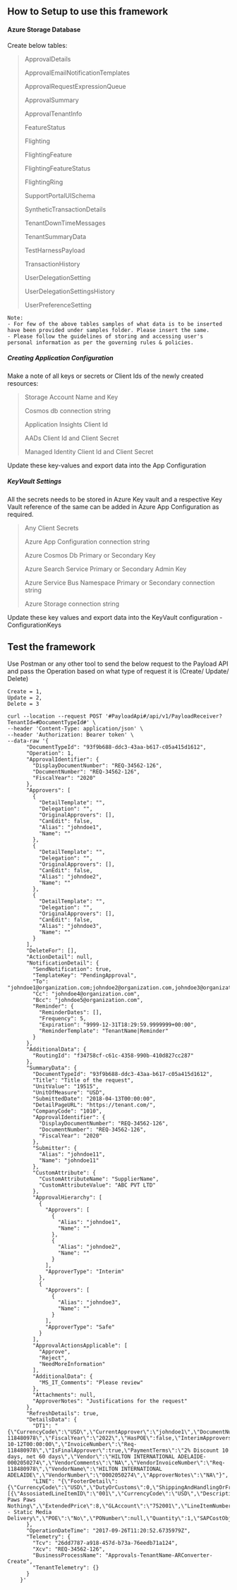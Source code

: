 ## How to Setup to use this framework

#### Azure Storage Database
Create below tables:
> ApprovalDetails
>
> ApprovalEmailNotificationTemplates
>
> ApprovalRequestExpressionQueue
>
> ApprovalSummary
>
> ApprovalTenantInfo
>
> FeatureStatus
>
> Flighting
>
> FlightingFeature
>
> FlightingFeatureStatus
>
> FlightingRing
>
> SupportPortalUISchema 
>
> SyntheticTransactionDetails
>
> TenantDownTimeMessages
>
> TenantSummaryData
>
> TestHarnessPayload
>
> TransactionHistory
>
> UserDelegationSetting
>
> UserDelegationSettingsHistory
>
> UserPreferenceSetting


```
Note: 
- For few of the above tables samples of what data is to be inserted have been provided under samples folder. Please insert the same.
- Please follow the guidelines of storing and accessing user's personal information as per the governing rules & policies.
```

##### Creating Application Configuration
Make a note of all keys or secrets or Client Ids of the newly created resources:
> Storage Account Name and Key 
> 
> Cosmos db connection string
> 
> Application Insights Client Id
> 
> AADs Client Id and Client Secret
> 
> Managed Identity Client Id and Client Secret

Update these key-values and export data into the App Configuration

##### KeyVault Settings

All the secrets needs to be stored in Azure Key vault and a respective Key Vault reference of the same can be added in Azure App Configuration as required.

> Any Client Secrets
> 
> Azure App Configuration connection string
> 
> Azure Cosmos Db Primary or Secondary Key
> 
> Azure Search Service Primary or Secondary Admin Key
> 
> Azure Service Bus Namespace Primary or Secondary connection string 
> 
> Azure Storage  connection string 

Update these key values and export data into the KeyVault configuration - ConfigurationKeys

## Test the framework

Use Postman or any other tool to send the below request to the Payload API
and pass the Operation based on what type of request it is (Create/ Update/ Delete)

```
Create = 1,
Update = 2,
Delete = 3
```

~~~~
curl --location --request POST '#PayloadApi#/api/v1/PayloadReceiver?TenantId=#DocumentTypeId#' \
--header 'Content-Type: application/json' \
--header 'Authorization: Bearer token' \
--data-raw '{
      "DocumentTypeId": "93f9b688-ddc3-43aa-b617-c05a415d1612",
      "Operation": 1,
      "ApprovalIdentifier": {
        "DisplayDocumentNumber": "REQ-34562-126",
        "DocumentNumber": "REQ-34562-126",
        "FiscalYear": "2020"
      },
      "Approvers": [
        {
          "DetailTemplate": "",
          "Delegation": "",
          "OriginalApprovers": [],
          "CanEdit": false,
          "Alias": "johndoe1",
          "Name": ""
        },
        {
          "DetailTemplate": "",
          "Delegation": "",
          "OriginalApprovers": [],
          "CanEdit": false,
          "Alias": "johndoe2",
          "Name": ""
        },
        {
          "DetailTemplate": "",
          "Delegation": "",
          "OriginalApprovers": [],
          "CanEdit": false,
          "Alias": "johndoe3",
          "Name": ""
        }
      ],
      "DeleteFor": [],
      "ActionDetail": null,
      "NotificationDetail": {
        "SendNotification": true,
        "TemplateKey": "PendingApproval",
        "To": "johndoe1@organization.com;johndoe2@organization.com,johndoe3@organization.com",
        "Cc": "johndoe4@organization.com",
        "Bcc": "johndoe5@organization.com",
        "Reminder": {
          "ReminderDates": [],
          "Frequency": 5,
          "Expiration": "9999-12-31T18:29:59.9999999+00:00",
          "ReminderTemplate": "TenantName|Reminder"
        }
      },
      "AdditionalData": {
        "RoutingId": "f34758cf-c61c-4358-990b-410d827cc287"
      },
      "SummaryData": {
        "DocumentTypeId": "93f9b688-ddc3-43aa-b617-c05a415d1612",
        "Title": "Title of the request",
        "UnitValue": "19515",
        "UnitOfMeasure": "USD",
        "SubmittedDate": "2018-04-13T00:00:00",
        "DetailPageURL": "https://tenant.com/",
        "CompanyCode": "1010",
        "ApprovalIdentifier": {
          "DisplayDocumentNumber": "REQ-34562-126",
          "DocumentNumber": "REQ-34562-126",
          "FiscalYear": "2020"
        },
        "Submitter": {
          "Alias": "johndoe11",
          "Name": "johndoe11"
        },
        "CustomAttribute": {
          "CustomAttributeName": "SupplierName",
          "CustomAttributeValue": "ABC PVT LTD"
        },
        "ApprovalHierarchy": [
          {
            "Approvers": [
              {
                "Alias": "johndoe1",
                "Name": ""
              },
              {
                "Alias": "johndoe2",
                "Name": ""
              }
            ],
            "ApproverType": "Interim"
          },
          {
            "Approvers": [
              {
                "Alias": "johndoe3",
                "Name": ""
              }
            ],
            "ApproverType": "Safe"
          }
        ],
        "ApprovalActionsApplicable": [
          "Approve",
          "Reject",
          "NeedMoreInformation"
        ],
        "AdditionalData": {
          "MS_IT_Comments": "Please review"
        },
        "Attachments": null,
        "ApproverNotes": "Justifications for the request"
      },
      "RefreshDetails": true,
      "DetailsData": {
        "DT1": "{\"CurrencyCode\":\"USD\",\"CurrentApprover\":\"johndoe1\",\"DocumentNumber\":\"Req-118480978\",\"FiscalYear\":\"2022\",\"HasPOE\":false,\"InterimApprovers\":\"NA\",\"InvoiceAmount\":\"10\",\"InvoiceDate\":\"2020-10-12T00:00:00\",\"InvoiceNumber\":\"Req-118480978\",\"IsFinalApprover\":true,\"PaymentTerms\":\"2% Discount 10 days, net 60 days\",\"Vendor\":\"HILTON INTERNATIONAL ADELAIDE-0002050274\",\"VendorComments\":\"NA\",\"VendorInvoiceNumber\":\"Req-118480978\",\"VendorName\":\"HILTON INTERNATIONAL ADELAIDE\",\"VendorNumber\":\"0002050274\",\"ApproverNotes\":\"NA\"}",
        "LINE": "{\"FooterDetail\":{\"CurrencyCode\":\"USD\",\"DutyOrCustoms\":0,\"ShippingAndHandlingOrFreight\":0,\"SubTotal\":2.5,\"Tax\":1.5,\"TotalAmount\":10},\"LineItems\":[{\"AssosiatedLineItemID\":\"001\",\"CurrencyCode\":\"USD\",\"Description\":\"Age Paws Paws Nothing\",\"ExtendedPrice\":8,\"GLAccount\":\"752001\",\"LineItemNumber\":\"1\",\"MaterialGroup\":\"82101905 - Static Media Delivery\",\"POE\":\"No\",\"PONumber\":null,\"Quantity\":1,\"SAPCostObject\":\"9991010\",\"ShipFrom\":null,\"ShipTo\":null,\"TaxCode\":\"G0\",\"UnitPrice\":10}]}"
      },
      "OperationDateTime": "2017-09-26T11:20:52.6735979Z",
      "Telemetry": {
        "Tcv": "26dd7787-a918-457d-b73a-76eedb71a124",
        "Xcv": "REQ-34562-126",
        "BusinessProcessName": "Approvals-TenantName-ARConverter-Create",
        "TenantTelemetry": {}
      }
    }'
~~~~